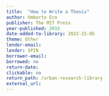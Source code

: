 ```yaml
---
title:  "How to Write a Thesis"
author: Umberto Eco
publisher: The MIT Press
year-published: 2015
date-added-to-library: 2022-25-05
theme: Other
lender-email:
lender: SPIN
borrower-email:
borrowed: no
return-date:
clickable: no
return_path: /urban-research-library
external_url: 
---
```

